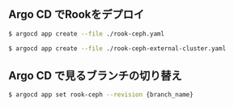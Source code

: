 ## Argo CD でRookをデプロイ

```sh
$ argocd app create --file ./rook-ceph.yaml
```

```sh
$ argocd app create --file ./rook-ceph-external-cluster.yaml
```

## Argo CD で見るブランチの切り替え
```sh
$ argocd app set rook-ceph --revision {branch_name}
```

